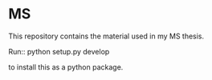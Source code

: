 # MS
This repository contains the material used in my MS thesis.

Run::
  python setup.py develop


to install this as a  python package.
